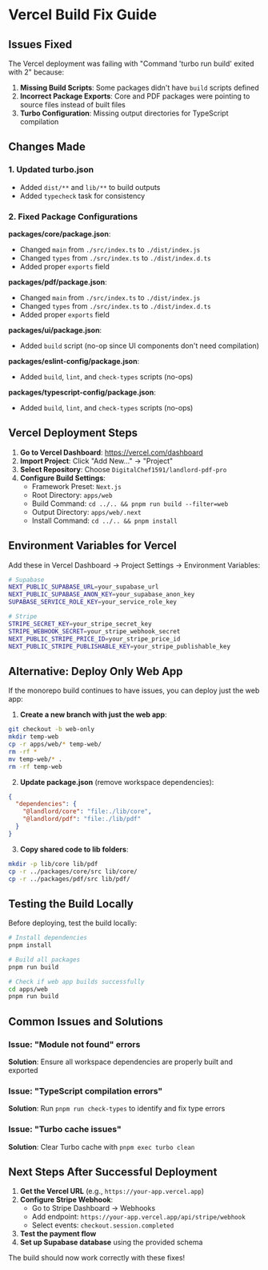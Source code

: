 # Vercel Build Fix Guide

## Issues Fixed

The Vercel deployment was failing with "Command 'turbo run build' exited with 2" because:

1. **Missing Build Scripts**: Some packages didn't have `build` scripts defined
2. **Incorrect Package Exports**: Core and PDF packages were pointing to source files instead of built files
3. **Turbo Configuration**: Missing output directories for TypeScript compilation

## Changes Made

### 1. Updated turbo.json
- Added `dist/**` and `lib/**` to build outputs
- Added `typecheck` task for consistency

### 2. Fixed Package Configurations

**packages/core/package.json**:
- Changed `main` from `./src/index.ts` to `./dist/index.js`
- Changed `types` from `./src/index.ts` to `./dist/index.d.ts`
- Added proper `exports` field

**packages/pdf/package.json**:
- Changed `main` from `./src/index.ts` to `./dist/index.js`
- Changed `types` from `./src/index.ts` to `./dist/index.d.ts`
- Added proper `exports` field

**packages/ui/package.json**:
- Added `build` script (no-op since UI components don't need compilation)

**packages/eslint-config/package.json**:
- Added `build`, `lint`, and `check-types` scripts (no-ops)

**packages/typescript-config/package.json**:
- Added `build`, `lint`, and `check-types` scripts (no-ops)

## Vercel Deployment Steps

1. **Go to Vercel Dashboard**: https://vercel.com/dashboard
2. **Import Project**: Click "Add New..." → "Project"
3. **Select Repository**: Choose `DigitalChef1591/landlord-pdf-pro`
4. **Configure Build Settings**:
   - Framework Preset: `Next.js`
   - Root Directory: `apps/web`
   - Build Command: `cd ../.. && pnpm run build --filter=web`
   - Output Directory: `apps/web/.next`
   - Install Command: `cd ../.. && pnpm install`

## Environment Variables for Vercel

Add these in Vercel Dashboard → Project Settings → Environment Variables:

```bash
# Supabase
NEXT_PUBLIC_SUPABASE_URL=your_supabase_url
NEXT_PUBLIC_SUPABASE_ANON_KEY=your_supabase_anon_key
SUPABASE_SERVICE_ROLE_KEY=your_service_role_key

# Stripe
STRIPE_SECRET_KEY=your_stripe_secret_key
STRIPE_WEBHOOK_SECRET=your_stripe_webhook_secret
NEXT_PUBLIC_STRIPE_PRICE_ID=your_stripe_price_id
NEXT_PUBLIC_STRIPE_PUBLISHABLE_KEY=your_stripe_publishable_key
```

## Alternative: Deploy Only Web App

If the monorepo build continues to have issues, you can deploy just the web app:

1. **Create a new branch with just the web app**:
```bash
git checkout -b web-only
mkdir temp-web
cp -r apps/web/* temp-web/
rm -rf *
mv temp-web/* .
rm -rf temp-web
```

2. **Update package.json** (remove workspace dependencies):
```json
{
  "dependencies": {
    "@landlord/core": "file:./lib/core",
    "@landlord/pdf": "file:./lib/pdf"
  }
}
```

3. **Copy shared code to lib folders**:
```bash
mkdir -p lib/core lib/pdf
cp -r ../packages/core/src lib/core/
cp -r ../packages/pdf/src lib/pdf/
```

## Testing the Build Locally

Before deploying, test the build locally:

```bash
# Install dependencies
pnpm install

# Build all packages
pnpm run build

# Check if web app builds successfully
cd apps/web
pnpm run build
```

## Common Issues and Solutions

### Issue: "Module not found" errors
**Solution**: Ensure all workspace dependencies are properly built and exported

### Issue: "TypeScript compilation errors"
**Solution**: Run `pnpm run check-types` to identify and fix type errors

### Issue: "Turbo cache issues"
**Solution**: Clear Turbo cache with `pnpm exec turbo clean`

## Next Steps After Successful Deployment

1. **Get the Vercel URL** (e.g., `https://your-app.vercel.app`)
2. **Configure Stripe Webhook**:
   - Go to Stripe Dashboard → Webhooks
   - Add endpoint: `https://your-app.vercel.app/api/stripe/webhook`
   - Select events: `checkout.session.completed`
3. **Test the payment flow**
4. **Set up Supabase database** using the provided schema

The build should now work correctly with these fixes!
